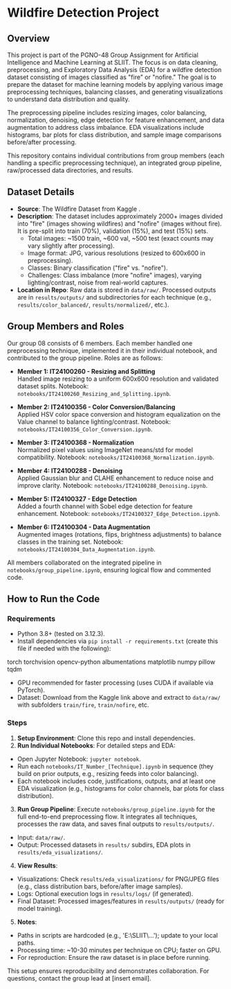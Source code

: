 # Wildfire Detection Project

## Overview
This project is part of the PGNO-48 Group Assignment for Artificial Intelligence and Machine Learning at SLIIT. The focus is on data cleaning, preprocessing, and Exploratory Data Analysis (EDA) for a wildfire detection dataset consisting of images classified as "fire" or "nofire." The goal is to prepare the dataset for machine learning models by applying various image preprocessing techniques, balancing classes, and generating visualizations to understand data distribution and quality.

The preprocessing pipeline includes resizing images, color balancing, normalization, denoising, edge detection for feature enhancement, and data augmentation to address class imbalance. EDA visualizations include histograms, bar plots for class distribution, and sample image comparisons before/after processing.

This repository contains individual contributions from group members (each handling a specific preprocessing technique), an integrated group pipeline, raw/processed data directories, and results.

## Dataset Details
- **Source**: The Wildfire Dataset from Kaggle [](https://www.kaggle.com/datasets/elmadafri/the-wildfire-dataset).
- **Description**: The dataset includes approximately 2000+ images divided into "fire" (images showing wildfires) and "nofire" (images without fire). It is pre-split into train (70%), validation (15%), and test (15%) sets.
  - Total images: ~1500 train, ~600 val, ~500 test (exact counts may vary slightly after processing).
  - Image format: JPG, various resolutions (resized to 600x600 in preprocessing).
  - Classes: Binary classification ("fire" vs. "nofire").
  - Challenges: Class imbalance (more "nofire" images), varying lighting/contrast, noise from real-world captures.
- **Location in Repo**: Raw data is stored in `data/raw/`. Processed outputs are in `results/outputs/` and subdirectories for each technique (e.g., `results/color_balanced/`, `results/normalized/`, etc.).

## Group Members and Roles
Our group 08 consists of 6 members. Each member handled one preprocessing technique, implemented it in their individual notebook, and contributed to the group pipeline. Roles are as follows:

- **Member 1: IT24100260 - Resizing and Splitting**  
  Handled image resizing to a uniform 600x600 resolution and validated dataset splits. Notebook: `notebooks/IT24100260_Resizing_and_Splitting.ipynb`.

- **Member 2: IT24100356 - Color Conversion/Balancing**  
  Applied HSV color space conversion and histogram equalization on the Value channel to balance lighting/contrast. Notebook: `notebooks/IT24100356_Color_Conversion.ipynb`.

- **Member 3: IT24100368 - Normalization**  
  Normalized pixel values using ImageNet means/std for model compatibility. Notebook: `notebooks/IT24100368_Normalization.ipynb`.

- **Member 4: IT24100288 - Denoising**  
  Applied Gaussian blur and CLAHE enhancement to reduce noise and improve clarity. Notebook: `notebooks/IT24100288_Denoising.ipynb`.

- **Member 5: IT24100327 - Edge Detection**  
  Added a fourth channel with Sobel edge detection for feature enhancement. Notebook: `notebooks/IT24100327_Edge_Detection.ipynb`.

- **Member 6: IT24100304 - Data Augmentation**  
  Augmented images (rotations, flips, brightness adjustments) to balance classes in the training set. Notebook: `notebooks/IT24100304_Data_Augmentation.ipynb`.

All members collaborated on the integrated pipeline in `notebooks/group_pipeline.ipynb`, ensuring logical flow and commented code.

## How to Run the Code
### Requirements
- Python 3.8+ (tested on 3.12.3).
- Install dependencies via `pip install -r requirements.txt` (create this file if needed with the following):

torch
torchvision
opencv-python
albumentations
matplotlib
numpy
pillow
tqdm

- GPU recommended for faster processing (uses CUDA if available via PyTorch).
- Dataset: Download from the Kaggle link above and extract to `data/raw/` with subfolders `train/fire`, `train/nofire`, etc.

### Steps
1. **Setup Environment**: Clone this repo and install dependencies.
2. **Run Individual Notebooks**: For detailed steps and EDA:
 - Open Jupyter Notebook: `jupyter notebook`.
 - Run each `notebooks/IT_Number_[Technique].ipynb` in sequence (they build on prior outputs, e.g., resizing feeds into color balancing).
 - Each notebook includes code, justifications, outputs, and at least one EDA visualization (e.g., histograms for color channels, bar plots for class distribution).
3. **Run Group Pipeline**: Execute `notebooks/group_pipeline.ipynb` for the full end-to-end preprocessing flow. It integrates all techniques, processes the raw data, and saves final outputs to `results/outputs/`.
 - Input: `data/raw/`.
 - Output: Processed datasets in `results/` subdirs, EDA plots in `results/eda_visualizations/`.
4. **View Results**:
 - Visualizations: Check `results/eda_visualizations/` for PNG/JPEG files (e.g., class distribution bars, before/after image samples).
 - Logs: Optional execution logs in `results/logs/` (if generated).
 - Final Dataset: Processed images/features in `results/outputs/` (ready for model training).
5. **Notes**:
 - Paths in scripts are hardcoded (e.g., 'E:\\SLIIT\\...'); update to your local paths.
 - Processing time: ~10-30 minutes per technique on CPU; faster on GPU.
 - For reproduction: Ensure the raw dataset is in place before running.

This setup ensures reproducibility and demonstrates collaboration. For questions, contact the group lead at [insert email].
